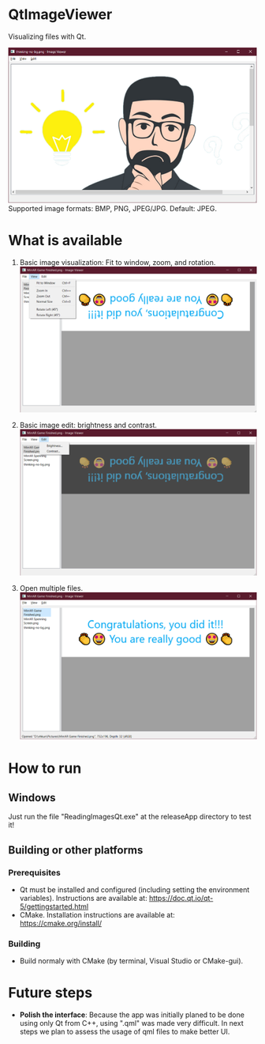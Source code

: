 # QtImageViewer

Visualizing files with Qt.

![Image Viewer image](images/QtImageViewer1.png "Qt Image Viewer")
Supported image formats: BMP, PNG, JPEG/JPG. Default: JPEG.

# What is available

1. Basic image visualization: Fit to window, zoom, and rotation.
![Image Viewer image of visualization](images/QtImageViewer3.png "Qt Image Viewer visualization options")

2. Basic image edit: brightness and contrast.
![Image Viewer image of image editing](images/QtImageViewer4.png "Qt Image Viewer editing options")

3. Open multiple files.
![Image Viewer image of multiple open files](images/QtImageViewer2.png "Qt Image Viewer multiple open files")

# How to run

## Windows
Just run the file "ReadingImagesQt.exe" at the releaseApp directory to test it!

## Building or other platforms
### Prerequisites

* Qt must be installed and configured (including setting the environment variables). Instructions are available at: https://doc.qt.io/qt-5/gettingstarted.html
* CMake. Installation instructions are available at: https://cmake.org/install/

### Building
* Build normaly with CMake (by terminal, Visual Studio or CMake-gui).


# Future steps
* __Polish the interface__: Because the app was initially planed to be done using only Qt from C++, using ".qml" was made very difficult. In next steps we plan to assess the usage of qml files to make better UI.
